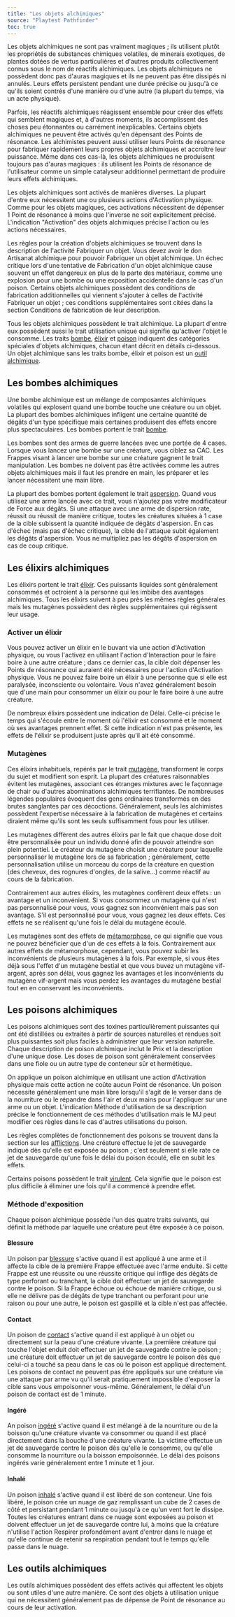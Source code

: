 ```yaml
---
title: "Les objets alchimiques"
source: "Playtest Pathfinder"
toc: true
---
```


Les objets alchimiques ne sont pas vraiment magiques ; ils utilisent plutôt les propriétés de substances chimiques volatiles, de minerais exotiques, de plantes dotées de vertus particulières et d'autres produits collectivement connus sous le nom de réactifs alchimiques. Les objets alchimiques ne possèdent donc pas d'auras magiques et ils ne peuvent pas être dissipés ni annulés. Leurs effets persistent pendant une durée précise ou jusqu'à ce qu'ils soient contrés d'une manière ou d'une autre (la plupart du temps, via un acte physique).

Parfois, les réactifs alchimiques réagissent ensemble pour créer des effets qui semblent magiques et, à d'autres moments, ils accomplissent des choses peu étonnantes ou carrément inexplicables. Certains objets alchimiques ne peuvent être activés qu'en dépensant des Points de résonance. Les alchimistes peuvent aussi utiliser leurs Points de résonance pour fabriquer rapidement leurs propres objets alchimiques et accroître leur puissance. Même dans ces cas-là, les objets alchimiques ne produisent toujours pas d'auras magiques : ils utilisent les Points de résonance de l'utilisateur comme un simple catalyseur additionnel permettant de produire leurs effets alchimiques.

Les objets alchimiques sont activés de manières diverses. La plupart d'entre eux nécessitent une ou plusieurs actions d'Activation physique. Comme pour les objets magiques, ces activations nécessitent de dépenser 1 Point de résonance à moins que l'inverse ne soit explicitement précisé. L'indication "Activation" des objets alchimiques précise l'action ou les actions nécessaires.

Les règles pour la création d'objets alchimiques se trouvent dans la description de l'activité Fabriquer un objet. Vous devez avoir le don Artisanat alchimique pour pouvoir Fabriquer un objet alchimique. Un échec critique lors d'une tentative de Fabrication d'un objet alchimique cause souvent un effet dangereux en plus de la parte des matériaux, comme une explosion pour une bombe ou une exposition accidentelle dans le cas d'un poison. Certains objets alchimiques possèdent des conditions de fabrication additionnelles qui viennent s'ajouter à celles de l'activité Fabriquer un objet ; ces conditions supplémentaires sont citées dans la section Conditions de fabrication de leur description.

Tous les objets alchimiques possèdent le trait alchimique. La plupart d'entre eux possèdent aussi le trait utilisation unique qui signifie qu'activer l'objet le consomme. Les traits [bombe](#les-bombes-alchimiques), [élixir](#les-élixirs-alchimiques) et [poison](#les-poisons-alchimiques) indiquent des catégories spéciales d'objets alchimiques, chacun étant décrit en détails ci-dessous. Un objet alchimique sans les traits bombe, élixir et poison est un [outil alchimique](#les-outils-alchimiques).

## Les bombes alchimiques

Une bombe alchimique est un mélange de composantes alchimiques volatiles qui explosent quand une bombe touche une créature ou un objet. La plupart des bombes alchimiques infligent une certaine quantité de dégâts d'un type spécifique mais certaines produisent des effets encore plus spectaculaires. Les bombes portent le trait [bombe](/traits/bombe.html).

Les bombes sont des armes de guerre lancées avec une portée de 4 cases. Lorsque vous lancez une bombe sur une créature, vous ciblez sa CAC. Les Frappes visant à lancer une bombe sur une créature gagnent le trait manipulation. Les bombes ne doivent pas être activées comme les autres objets alchimiques mais il faut les prendre en main, les préparer et les lancer nécessitent une main libre.

La plupart des bombes portent également le trait [aspersion](/traits/aspersion.html). Quand vous utilisez une arme lancée avec ce trait, vous n'ajoutez pas votre modificateur de Force aux dégâts. Si une attaque avec une arme de dispersion rate, réussit ou réussit de manière critique, toutes les créatures situées à 1 case de la cible subissent la quantité indiquée de dégâts d'aspersion. En cas d'échec (mais pas d'échec critique), la cible de l'attaque subit également les dégâts d'aspersion. Vous ne multipliez pas les dégâts d'aspersion en cas de coup critique.

## Les élixirs alchimiques

Les élixirs portent le trait [élixir](/traits/élixir.html). Ces puissants liquides sont généralement consommés et octroient à la personne qui les imbibe des avantages alchimiques. Tous les élixirs suivent à peu près les mêmes règles générales mais les mutagènes possèdent des règles supplémentaires qui régissent leur usage.

### Activer un élixir

Vous pouvez activer un élixir en le buvant via une action d'Activation physique, ou vous l'activez en utilisant l'action d'Interaction pour le faire boire à une autre créature ; dans ce dernier cas, la cible doit dépenser les Points de résonance qui auraient été nécessaires pour l'action d'Activation physique. Vous ne pouvez faire boire un élixir à une personne que si elle est paralysée, inconsciente ou volontaire. Vous n'avez généralement besoin que d'une main pour consommer un élixir ou pour le faire boire à une autre créature.

De nombreux élixirs possèdent une indication de Délai. Celle-ci précise le temps qui s'écoule entre le moment où l'élixir est consommé et le moment où ses avantages prennent effet. Si cette indication n'est pas présente, les effets de l'élixir se produisent juste après qu'il ait été consommé.

### Mutagènes

Ces élixirs inhabituels, repérés par le trait [mutagène](/traits/mutagène.html), transforment le corps du sujet et modifient son esprit. La plupart des créatures raisonnables évitent les mutagènes, associant ces étranges mixtures avec le façonnage de chair ou d'autres abominations alchimiques terrifiantes. De nombreuses légendes populaires évoquent des gens ordinaires transformés en des brutes sanglantes par ces décoctions. Généralement, seuls les alchimistes possèdent l'expertise nécessaire à la fabrication de mutagènes et certains diraient même qu'ils sont les seuls suffisamment fous pour les utiliser.

Les mutagènes diffèrent des autres élixirs par le fait que chaque dose doit être personnalisée pour un individu donné afin de pouvoir atteindre son plein potentiel. Le créateur du mutagène choisit une créature pour laquelle personnaliser le mutagène lors de sa fabrication ; généralement, cette personnalisation utilise un morceau du corps de la créature en question (des cheveux, des rognures d'ongles, de la salive...) comme réactif au cours de la fabrication.

Contrairement aux autres élixirs, les mutagènes confèrent deux effets : un avantage et un inconvénient. Si vous consommez un mutagène qui n'est pas personnalisé pour vous, vous gagnez son inconvénient mais pas son avantage. S'il est personnalisé pour vous, vous gagnez les deux effets. Ces effets ne se réalisent qu'une fois le délai du mutagène écoulé.

Les mutagènes sont des effets de [métamorphose](/traits/métamorphose.html), ce qui signifie que vous ne pouvez bénéficier que d'un de ces effets à la fois. Contrairement aux autres effets de métamorphose, cependant, vous pouvez subir les inconvénients de plusieurs mutagènes à la fois. Par exemple, si vous êtes déjà sous l'effet d'un mutagène bestial et que vous buvez un mutagène vif-argent, après son délai, vous gagnez les avantages et les inconvénients du mutagène vif-argent mais vous perdez les avantages du mutagène bestial tout en en conservant les inconvénients.

## Les poisons alchimiques

Les poisons alchimiques sont des toxines particulièrement puissantes qui ont été distillées ou extraites à partir de sources naturelles et rendues soit plus puissantes soit plus faciles à administrer que leur version naturelle. Chaque description de poison alchimique inclut le Prix et la description d'une unique dose. Les doses de poison sont généralement conservées dans une fiole ou un autre type de conteneur sûr et hermétique.

On applique un poison alchimique en utilisant une action d'Activation physique mais cette action ne coûte aucun Point de résonance. Un poison nécessite généralement une main libre lorsqu'il s'agit de le verser dans de la nourriture ou le répandre dans l'air et deux mains pour l'appliquer sur une arme ou un objet. L'indication Méthode d'utilisation de sa description précise le fonctionnement de ces méthodes d'utilisation mais le MJ peut modifier ces règles dans le cas d'autres utilisations du poison.

Les règles complètes de fonctionnement des poisons se trouvent dans la section sur les [afflictions](/ch9-jouer-à-pathfinder/afflictions.html). Une créature effectue le jet de sauvegarde indiqué dès qu'elle est exposée au poison ; c'est seulement si elle rate ce jet de sauvegarde qu'une fois le délai du poison écoulé, elle en subit les effets.

Certains poisons possèdent le trait [virulent](/traits/virulent.html). Cela signifie que le poison est plus difficile à éliminer une fois qu'il a commencé à prendre effet.

### Méthode d'exposition

Chaque poison alchimique possède l'un des quatre traits suivants, qui définit la méthode par laquelle une créature peut être exposée à ce poison.

#### Blessure

Un poison par [blessure](/traits/blessure.html) s'active quand il est appliqué à une arme et il affecte la cible de la première Frappe effectuée avec l'arme enduite. Si cette Frappe est une réussite ou une réussite critique qui inflige des dégâts de type perforant ou tranchant, la cible doit effectuer un jet de sauvegarde contre le poison. Si la Frappe échoue ou échoue de manière critique, ou si elle ne délivre pas de dégâts de type tranchant ou perforant pour une raison ou pour une autre, le poison est gaspillé et la cible n'est pas affectée.

#### Contact

Un poison de [contact](/traits/contact.html) s'active quand il est appliqué à un objet ou directement sur la peau d'une créature vivante. La première créature qui touche l'objet enduit doit effectuer un jet de sauvegarde contre le poison ; une créature doit effectuer un jet de sauvegarde contre le poison dès que celui-ci a touché sa peau dans le cas où le poison est appliqué directement. Les poisons de contact ne peuvent pas être appliqués sur une créature via une attaque par arme vu qu'il serait pratiquement impossible d'exposer la cible sans vous empoisonner vous-même. Généralement, le délai d'un poison de contact est de 1 minute.

#### Ingéré

An poison [ingéré](/traits/ingéré.html) s'active quand il est mélangé à de la nourriture ou de la boisson qu'une créature vivante va consommer ou quand il est placé directement dans la bouche d'une créature vivante. La victime effectue un jet de sauvegarde contre le poison dès qu'elle le consomme, ou qu'elle consomme la nourriture ou la boisson empoisonnée. Le délai des poisons ingérés varie généralement entre 1 minute et 1 jour.

#### Inhalé

Un poison [inhalé](/traits/inhalé.html) s'active quand il est libéré de son conteneur. Une fois libéré, le poison crée un nuage de gaz remplissant un cube de 2 cases de côté et persistant pendant 1 minute ou jusqu'à ce qu'un vent fort le dissipe. Toutes les créatures entrant dans ce nuage sont exposées au poison et doivent effectuer un jet de sauvegarde contre lui, à moins que la créature n'utilise l'action Respirer profondément avant d'entrer dans le nuage et qu'elle continue de retenir sa respiration pendant tout le temps qu'elle passe dans le nuage.

## Les outils alchimiques

Les outils alchimiques possèdent des effets activés qui affectent les objets ou sont utiles d'une autre manière. Ce sont des objets à utilisation unique qui ne nécessitent généralement pas de dépense de Point de résonance au cours de leur activation.
